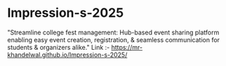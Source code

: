 # Impression-s-2025
"Streamline college fest management: Hub-based event sharing platform enabling easy event creation, registration, &amp; seamless communication for students &amp; organizers alike."
Link :-  https://mr-khandelwal.github.io/Impression-s-2025/
